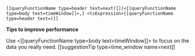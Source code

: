 ```
[[queryFunctionName type=header text=next(]][<[[queryFunctionName type=body text=timeWindow]]>,] <tsExpression>[[queryFunctionName type=header text=)]]
```

**Tips to improve performance**

Use <[[queryFunctionName type=body text=timeWindow]]> to focus on the data you really need.
[[suggestionTip type=time_window name=next]]
